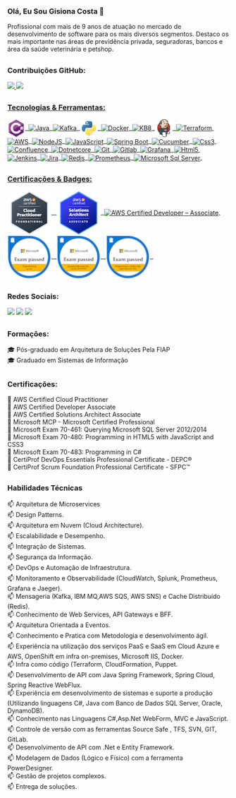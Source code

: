 <!--
**gisiona/gisiona** is a ✨ _special_ ✨ repository because its `README.md` (this file) appears on your GitHub profile.

Here are some ideas to get you started:

- 🔭 I’m currently working on ...
- 🌱 I’m currently learning ...
- 👯 I’m looking to collaborate on ...
- 🤔 I’m looking for help with ...
- 💬 Ask me about ...
- 📫 How to reach me: ...
- 😄 Pronouns: ...
- ⚡ Fun fact: ...
-->

### Olá, Eu Sou Gisiona Costa 👋
<div>
Profissional com mais de 9 anos de atuação no mercado de desenvolvimento de software para os mais diversos segmentos. Destaco os mais importante nas áreas de previdência privada, seguradoras, bancos e área da saúde veterinária e petshop.

  ##

<h3>Contribuições GitHub:</h3>
 <div>
  <a href="https://github.com/gisiona">
  <img height="180em" src="https://github-readme-stats.vercel.app/api?username=gisiona&show_icons=true&theme=dark&include_all_commits=true&count_private=true"/>
  <img height="180em" src="https://github-readme-stats.vercel.app/api/top-langs/?username=gisiona&layout=compact&langs_count=7&theme=dark"/>
</div>
    
  ##

<h3>Tecnologias & Ferramentas:</h3> 
<div style="display: inline_block">
  <img align="center" alt="CSharp" height="40" width="auto" src="https://raw.githubusercontent.com/devicons/devicon/master/icons/csharp/csharp-original.svg">&nbsp;
  <img align="center" alt="Java" height="40" width="auto" src="https://cdn.jsdelivr.net/gh/devicons/devicon/icons/java/java-original-wordmark.svg">&nbsp;
  <img align="center" alt="Kafka" height="40" width="auto" src="https://cdn.jsdelivr.net/gh/devicons/devicon/icons/apachekafka/apachekafka-original-wordmark.svg">&nbsp;
  <img align="center" alt="Pythoh" height="40" width="auto" src="https://raw.githubusercontent.com/devicons/devicon/master/icons/python/python-original.svg">&nbsp;
  <img align="center" alt="Docker" height="40" width="auto"" src="https://cdn.jsdelivr.net/gh/devicons/devicon/icons/docker/docker-plain-wordmark.svg">&nbsp;
  <img align="center" alt="KB8" height="40" width="auto" src="https://cdn.jsdelivr.net/gh/devicons/devicon/icons/kubernetes/kubernetes-plain-wordmark.svg">&nbsp;
  <img align="center" alt="Kubernetes" height="40" width="auto" src="https://raw.githubusercontent.com/devicons/devicon/master/icons/jenkins/jenkins-original.svg">&nbsp;
  <img align="center" alt="Terraform" height="40" width="auto" src="https://cdn.jsdelivr.net/gh/devicons/devicon/icons/terraform/terraform-original-wordmark.svg">&nbsp;
  <img align="center" alt="AWS" height="40" width="auto" src="https://cdn.jsdelivr.net/gh/devicons/devicon/icons/amazonwebservices/amazonwebservices-original.svg">&nbsp;
  <img align="center" alt="NodeJS" height="40" width="auto" src="https://cdn.jsdelivr.net/gh/devicons/devicon/icons/nodejs/nodejs-original.svg">&nbsp;
  <img align="center" alt="JavaScript" height="40" width="auto" src="https://cdn.jsdelivr.net/gh/devicons/devicon/icons/javascript/javascript-original.svg">&nbsp;
  <img align="center" alt="Spring Boot" height="40" width="auto" src="https://cdn.jsdelivr.net/gh/devicons/devicon/icons/spring/spring-original-wordmark.svg">&nbsp;
  <img align="center" alt="Cucumber" height="40" width="auto" src="https://cdn.jsdelivr.net/gh/devicons/devicon/icons/cucumber/cucumber-plain-wordmark.svg">&nbsp;
  <img align="center" alt="Css3" height="40" width="auto" src="https://cdn.jsdelivr.net/gh/devicons/devicon/icons/css3/css3-original-wordmark.svg">&nbsp;
  <img align="center" alt="Confluence" height="40" width="auto" src="https://cdn.jsdelivr.net/gh/devicons/devicon/icons/confluence/confluence-original-wordmark.svg">&nbsp;
  <img align="center" alt="Dotnetcore" height="40" width="auto" src="https://cdn.jsdelivr.net/gh/devicons/devicon/icons/dotnetcore/dotnetcore-original.svg">&nbsp;
  <img align="center" alt="Git" height="40" width="auto" src="https://cdn.jsdelivr.net/gh/devicons/devicon/icons/git/git-plain-wordmark.svg">&nbsp;
  <img align="center" alt="Gitlab" height="40" width="auto" src="https://cdn.jsdelivr.net/gh/devicons/devicon/icons/gitlab/gitlab-original-wordmark.svg">&nbsp;
  <img align="center" alt="Grafana" height="40" width="auto" src="https://cdn.jsdelivr.net/gh/devicons/devicon/icons/grafana/grafana-original-wordmark.svg">&nbsp;
  <img align="center" alt="Html5" height="40" width="auto" src="https://cdn.jsdelivr.net/gh/devicons/devicon/icons/html5/html5-original-wordmark.svg">&nbsp;
  <img align="center" alt="Jenkins" height="40" width="auto" src="https://cdn.jsdelivr.net/gh/devicons/devicon/icons/jenkins/jenkins-original.svg">&nbsp;
  <img align="center" alt="Jira" height="40" width="auto" src="https://cdn.jsdelivr.net/gh/devicons/devicon/icons/jira/jira-original-wordmark.svg">&nbsp;
  <img align="center" alt="Redis" height="40" width="auto" src="https://cdn.jsdelivr.net/gh/devicons/devicon/icons/redis/redis-original-wordmark.svg">&nbsp;
  <img align="center" alt="Prometheus" height="40" width="auto" src="https://cdn.jsdelivr.net/gh/devicons/devicon/icons/prometheus/prometheus-original-wordmark.svg">&nbsp;
  <img align="center" alt="Microsoft Sql Server" height="40" width="auto" src="https://cdn.jsdelivr.net/gh/devicons/devicon/icons/microsoftsqlserver/microsoftsqlserver-plain-wordmark.svg">&nbsp;
    
  
          
</div>

  ##
  
<div> 
  <h3>Certificações & Badges:</h3> 
  <a href="https://www.credly.com/badges/b1bb3359-9c89-45cf-981b-74f8d0821c45/public_url" target="_blank">
    <img align="center" alt="AWS Cloud Praticioner" height="100" width="100" src="https://github.com/gisiona/gisiona/blob/main/img/aws-certified-cloud-practitioner.png"> &nbsp;
  </a>
  <a href="https://www.credly.com/badges/c13a1a56-9ea9-48ae-a159-1e15e018ec4f/public_url" target="_blank">
  <img align="center" alt="AWS Certified Solutions Architect – Associate" height="100" width="100" src="https://github.com/gisiona/gisiona/blob/main/img/aws-certified-solutions-architect-associate.png">&nbsp;
  </a>
  <a href="https://www.credly.com/badges/c13a1a56-9ea9-48ae-a159-1e15e018ec4f/public_url" target="_blank">
  <img align="center" alt="AWS Certified Developer – Associate" height="100" width="100" src="https://images.credly.com/size/340x340/images/b9feab85-1a43-4f6c-99a5-631b88d5461b/image.png">&nbsp;
  </a>
  <a href="https://www.credly.com/badges/b91b3e35-57e1-4f42-b498-ff356c9b13c0/public_url" target="_blank">
    <img align="center" alt="Exam 483: Microsoft Programming in C#" height="100" width="100" src="https://github.com/gisiona/gisiona/blob/main/img/exam-483-programming-in-c.png"> &nbsp;
  </a>
  <a href="https://www.credly.com/badges/0646f8e8-4b7b-4113-994d-bff9e8e7cc51/public_url" target="_blank">
    <img align="center" alt="Exam 461: Microsoft Querying SQL Server 2012/2014" height="100" width="100" src="https://github.com/gisiona/gisiona/blob/main/img/exam-461-querying-microsoft-sql-server-2012-2014.png"> &nbsp;
  </a>
  <a href="https://www.credly.com/badges/967ee59b-297d-4688-9bd5-de3c7e2bcd24/public_url" target="_blank">
    <img align="center" alt="Exam 480: Microsoft Programming in HTML5 with JavaScript and CSS3
" height="100" width="100" src="https://github.com/gisiona/gisiona/blob/main/img/exam-480-programming-in-html5-with-javascript-and-css3.png"> &nbsp;
  </a>
</div>

  ##

<div> 
  <h3>Redes Sociais:</h3> 
  <a href="https://instagram.com/gisiona" target="_blank"><img src="https://img.shields.io/badge/-Instagram-%23E4405F?style=for-the-badge&logo=instagram&logoColor=white" target="_blank"></a>
  <a href="https://www.linkedin.com/in/gisiona" target="_blank"><img src="https://img.shields.io/badge/-LinkedIn-%230077B5?style=for-the-badge&logo=linkedin&logoColor=white" target="_blank"></a> 
  <a href="https://youtube.com/@gisionacosta8114" target="_blank"><img src="https://img.shields.io/badge/YouTube-FF0000?style=for-the-badge&logo=youtube&logoColor=white" target="_blank"></a> 
</div>

## 

<h3>Formações: </h3>
🎓 Pós-graduado em Arquitetura de Soluções Pela FIAP <br>
🎓 Graduado em Sistemas de Informação 

  ##

<h3>Certificações: </h3>
📄 AWS Certified Cloud Practitioner <br>
📄 AWS Certified Developer Associate <br>
📄 AWS Certified Solutions Architect Associate <br>
📄 Microsoft MCP - Microsoft Certified Professional <br>
📄 Microsoft Exam 70-461: Querying Microsoft SQL Server 2012/2014 <br>
📄 Microsoft Exam 70-480: Programming in HTML5 with JavaScript and CSS3 <br>
📄 Microsoft Exam 70-483: Programming in C# <br>
📄 CertiProf DevOps Essentials Professional Certificate - DEPC® <br>
📄 CertiProf Scrum Foundation Professional Certificate - SFPC™ 

  ##

<h3>Habilidades Técnicas </h3>
📫 Arquitetura de Microservices <br>
📫 Design Patterns. <br>
📫 Arquitetura em Nuvem (Cloud Architecture). <br>
📫 Escalabilidade e Desempenho. <br>
📫 Integração de Sistemas. <br>
📫 Segurança da Informação. <br>
📫 DevOps e Automação de Infraestrutura. <br>
📫 Monitoramento e Observabilidade (CloudWatch, Splunk, Prometheus, Grafana e Jaeger). <br>
📫 Mensageria (Kafka, IBM MQ,AWS SQS, AWS SNS) e Cache Distribuído (Redis). <br>
📫 Conhecimento de Web Services, API Gateways e BFF. <br>
📫 Arquitetura Orientada a Eventos. <br>
📫 Conhecimento e Pratica com Metodologia e desenvolvimento ágil. <br>
📫 Experiência na utilização dos serviços PaaS e SaaS em Cloud Azure e AWS, OpenShift em infra on-premises, Microsoft IIS, Docker. <br>
📫 Infra como código (Terraform, CloudFormation, Puppet. <br>
📫 Desenvolvimento de API com Java Spring Framework, Spring Cloud, Spring Reactive WebFlux. <br>
📫 Experiência em desenvolvimento de sistemas e suporte a produção (Utilizando linguagens C#, Java com Banco de Dados SQL Server, Oracle, DynamoDB). <br>
📫 Conhecimento nas Linguagens C#,Asp.Net WebForm, MVC e JavaScript. <br>
📫 Controle de versão com as ferramentas Source Safe , TFS, SVN, GIT, GitLab. <br>
📫 Desenvolvimento de API com .Net e Entity Framework. <br>
📫 Modelagem de Dados (Lógico e Físico) com a ferramenta PowerDesigner. <br>
📫 Gestão de projetos complexos. <br>
📫 Entrega de soluções. <br>
</div> 

  ##
